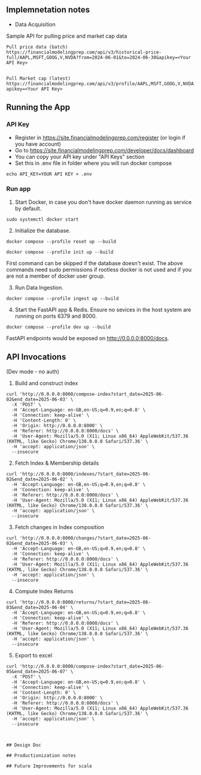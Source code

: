 

## Implemnetation notes

* Data Acquisition

Sample API for pulling price and market cap data

```
Pull price data (batch)
https://financialmodelingprep.com/api/v3/historical-price-full/AAPL,MSFT,GOOG,V,NVDA?from=2024-06-01&to=2024-06-30&apikey=<Your API Key>


Pull Market cap (latest)
https://financialmodelingprep.com/api/v3/profile/AAPL,MSFT,GOOG,V,NVDA,TSLA,META,AMZN,JPM,UNH?apikey=<Your API Key>

```

## Running the App


### API Key
* Register in https://site.financialmodelingprep.com/register (or login if you have account)
* Go to https://site.financialmodelingprep.com/developer/docs/dashboard
* You can copy your API key under "API Keys" section
* Set this in .env file in folder where you will run docker compose

```
echo API_KEY=YOUR API KEY > .env

```

### Run app

1. Start Docker, in case you don't have docker daemon running as service by default.

```
sudo systemctl docker start

```

2. Initialize the database.

```
docker compose --profile reset up --build

```

```
docker compose --profile init up --build

```

First command can be skipped if the database doesn't exist.
The above commands need sudo permissions if rootless docker is not used and if you
are not a member of docker user group.

3. Run Data Ingestion.

```
docker compose --profile ingest up --build

```

4. Start the FastAPI app & Redis. Ensure no sevices in the host system are running on ports
6379 and 8000.

```
docker compose --profile dev up --build

```

FastAPI endpoints would be exposed on http://0.0.0.0:8000/docs.

## API Invocations
(Dev mode - no auth)

1. Build and construct index

```
curl 'http://0.0.0.0:8000/compose-index?start_date=2025-06-02&end_date=2025-06-03' \
  -X 'POST' \
  -H 'Accept-Language: en-GB,en-US;q=0.9,en;q=0.8' \
  -H 'Connection: keep-alive' \
  -H 'Content-Length: 0' \
  -H 'Origin: http://0.0.0.0:8000' \
  -H 'Referer: http://0.0.0.0:8000/docs' \
  -H 'User-Agent: Mozilla/5.0 (X11; Linux x86_64) AppleWebKit/537.36 (KHTML, like Gecko) Chrome/138.0.0.0 Safari/537.36' \
  -H 'accept: application/json' \
  --insecure

```

2. Fetch Index & Membership details

```
curl 'http://0.0.0.0:8000/indexes/?start_date=2025-06-02&end_date=2025-06-02' \
  -H 'Accept-Language: en-GB,en-US;q=0.9,en;q=0.8' \
  -H 'Connection: keep-alive' \
  -H 'Referer: http://0.0.0.0:8000/docs' \
  -H 'User-Agent: Mozilla/5.0 (X11; Linux x86_64) AppleWebKit/537.36 (KHTML, like Gecko) Chrome/138.0.0.0 Safari/537.36' \
  -H 'accept: application/json' \
  --insecure

```

3. Fetch changes in Index composition

```
curl 'http://0.0.0.0:8000/changes/?start_date=2025-06-02&end_date=2025-06-03' \
  -H 'Accept-Language: en-GB,en-US;q=0.9,en;q=0.8' \
  -H 'Connection: keep-alive' \
  -H 'Referer: http://0.0.0.0:8000/docs' \
  -H 'User-Agent: Mozilla/5.0 (X11; Linux x86_64) AppleWebKit/537.36 (KHTML, like Gecko) Chrome/138.0.0.0 Safari/537.36' \
  -H 'accept: application/json' \
  --insecure

```

4. Compute Index Returns

```
curl 'http://0.0.0.0:8000/returns/?start_date=2025-06-03&end_date=2025-06-04' \
  -H 'Accept-Language: en-GB,en-US;q=0.9,en;q=0.8' \
  -H 'Connection: keep-alive' \
  -H 'Referer: http://0.0.0.0:8000/docs' \
  -H 'User-Agent: Mozilla/5.0 (X11; Linux x86_64) AppleWebKit/537.36 (KHTML, like Gecko) Chrome/138.0.0.0 Safari/537.36' \
  -H 'accept: application/json' \
  --insecure

```

5. Export to excel

```
curl 'http://0.0.0.0:8000/compose-index?start_date=2025-06-05&end_date=2025-06-07' \
  -X 'POST' \
  -H 'Accept-Language: en-GB,en-US;q=0.9,en;q=0.8' \
  -H 'Connection: keep-alive' \
  -H 'Content-Length: 0' \
  -H 'Origin: http://0.0.0.0:8000' \
  -H 'Referer: http://0.0.0.0:8000/docs' \
  -H 'User-Agent: Mozilla/5.0 (X11; Linux x86_64) AppleWebKit/537.36 (KHTML, like Gecko) Chrome/138.0.0.0 Safari/537.36' \
  -H 'accept: application/json' \
  --insecure



## Design Doc

## Productionization notes

## Future Improvements for scale
